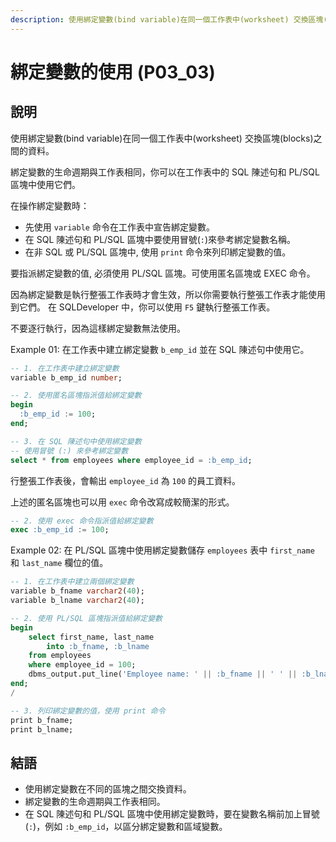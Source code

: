 ```yaml
---
description: 使用綁定變數(bind variable)在同一個工作表中(worksheet) 交換區塊(blocks)之間的資料。
---
```


# 綁定變數的使用 (P03_03)

## 說明

使用綁定變數(bind variable)在同一個工作表中(worksheet) 交換區塊(blocks)之間的資料。

綁定變數的生命週期與工作表相同，你可以在工作表中的 SQL 陳述句和 PL/SQL 區塊中使用它們。

在操作綁定變數時：
- 先使用 `variable` 命令在工作表中宣告綁定變數。
- 在 SQL 陳述句和 PL/SQL 區塊中要使用冒號(`:`)來參考綁定變數名稱。
- 在非 SQL 或 PL/SQL 區塊中, 使用 `print` 命令來列印綁定變數的值。

要指派綁定變數的值, 必須使用 PL/SQL 區塊。可使用匿名區塊或 EXEC 命令。

因為綁定變數是執行整張工作表時才會生效，所以你需要執行整張工作表才能使用到它們。
在 SQLDeveloper 中，你可以使用 `F5` 鍵執行整張工作表。

不要逐行執行，因為這樣綁定變數無法使用。

Example 01: 在工作表中建立綁定變數 `b_emp_id` 並在 SQL 陳述句中使用它。

```sql
-- 1. 在工作表中建立綁定變數
variable b_emp_id number;

-- 2. 使用匿名區塊指派值給綁定變數
begin
  :b_emp_id := 100;
end;

-- 3. 在 SQL 陳述句中使用綁定變數
-- 使用冒號 (:) 來參考綁定變數
select * from employees where employee_id = :b_emp_id;
```

行整張工作表後，會輸出 `employee_id` 為 `100` 的員工資料。

上述的匿名區塊也可以用 `exec` 命令改寫成較簡潔的形式。

```sql
-- 2. 使用 exec 命令指派值給綁定變數
exec :b_emp_id := 100;
```

Example 02: 在 PL/SQL 區塊中使用綁定變數儲存 `employees` 表中 `first_name` 和 `last_name` 欄位的值。

```sql
-- 1. 在工作表中建立兩個綁定變數
variable b_fname varchar2(40);
variable b_lname varchar2(40);

-- 2. 使用 PL/SQL 區塊指派值給綁定變數
begin
    select first_name, last_name 
        into :b_fname, :b_lname
    from employees
    where employee_id = 100;
    dbms_output.put_line('Employee name: ' || :b_fname || ' ' || :b_lname);
end;
/

-- 3. 列印綁定變數的值，使用 print 命令
print b_fname;
print b_lname;
```

## 結語

- 使用綁定變數在不同的區塊之間交換資料。
- 綁定變數的生命週期與工作表相同。
- 在 SQL 陳述句和 PL/SQL 區塊中使用綁定變數時，要在變數名稱前加上冒號(`:`)，例如 `:b_emp_id`，以區分綁定變數和區域變數。
